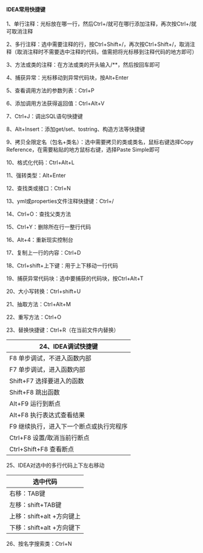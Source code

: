 #### IDEA常用快捷键

1、单行注释：光标放在哪一行，然后Ctrl+/就可在哪行添加注释，再次按Ctrl+/就可取消注释

2、多行注释：选中需要注释的行，按Ctrl+Shift+/，再次按Ctrl+Shift+/，取消注释（取消注释时不需要选中注释的代码，值需把将光标移到注释代码的地方即可）

3、方法或类的注释：在方法或类的开头输入/\**，然后按回车即可

4、捕获异常：光标移动到异常代码块，按Alt+Enter

5、查看调用方法的参数列表：Ctrl+P

6、添加调用方法获得返回值：Ctrl+Alt+V

7、Ctrl+J：调出SQL语句快捷键

8、Alt+Insert：添加get/set、tostring、构造方法等快捷键

9、拷贝全限定名（包名+类名）：选中需要拷贝的类或类名，鼠标右键选择Copy Reference，在需要粘贴的地方鼠标右键，选择Paste Simple即可

10、格式化代码：Ctrl+Alt+L

11、强转类型：Alt+Enter

12、查找类或接口：Ctrl+N

13、yml或properties文件注释快捷键：Ctrl+/

14、Ctrl+O：查找父类方法

15、Ctrl+Y：删除所在行一整行代码

16、Alt+4：重新现实控制台

17、复制上一行的内容：Ctrl+D

18、Ctrl+shift+上下键：用于上下移动一行代码

19、捕获异常代码块：选中要捕获的代码块，按Ctrl+Alt+T

20、大小写转换：Ctrl+shift+U

21、抽取方法：Ctrl+Alt+M

22、重写方法：Ctrl+O

23、替换快捷键：Ctrl+R（在当前文件内替换）

| 24、IDEA调试快捷键                       |
| ---------------------------------------- |
| F8  单步调试，不进入函数内部             |
| F7  单步调试，进入函数内部               |
| Shift+F7  选择要进入的函数               |
| Shift+F8  跳出函数                       |
| Alt+F9  运行到断点                       |
| Alt+F8  执行表达式查看结果               |
| F9  继续执行，进入下一个断点或执行完程序 |
| Ctrl+F8  设置/取消当前行断点             |
| Ctrl+Shift+F8  查看断点                  |

25、IDEA对选中的多行代码上下左右移动

| 选中代码                  |
| ------------------------- |
| 右移：TAB键               |
| 左移：shift+TAB键         |
| 上移：shift+alt +方向键上 |
| 下移：shift+alt +方向键下 |

26、按名字搜索类：Ctrl+N





